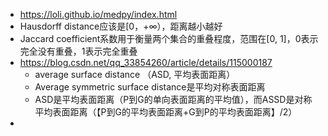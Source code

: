 - https://loli.github.io/medpy/index.html
- Hausdorff distance应该是[0，+∞），距离越小越好
- Jaccard coefficient系数用于衡量两个集合的重叠程度，范围在[0, 1]，0表示完全没有重叠，1表示完全重叠
- https://blog.csdn.net/qq_33854260/article/details/115000187
	- average surface distance （ASD, 平均表面距离）
	- Average symmetric surface distance是平均对称表面距离
	- ASD是平均表面距离（P到G的单向表面距离的平均值），而ASSD是对称平均表面距离（【P到G的平均表面距离+G到P的平均表面距离】/2）
-